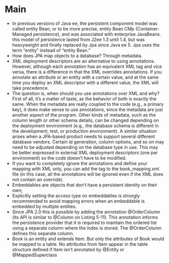 Main
===
* In previous versions of Java ee, the persistent component model was called entity Bean, or to be more precise, entity Bean CMp (Container-Managed persistence), and was associated with enterprise JavaBeans. this model of persistence lasted from J2ee 1.3 until 1.4, but was heavyweight and finally replaced by Jpa since Java ee 5. Jpa uses the term “entity” instead of “entity Bean.”
* How does JPA map objects to a database? Through metadata.
* XML deployment descriptors are an alternative to using annotations. However, although each annotation has
an equivalent XML tag and vice versa, there is a difference in that the XML overrides annotations. If you annotate an
attribute or an entity with a certain value, and at the same time you deploy an XML descriptor with a different value,
the XML will take precedence.
* The question is, when should you use annotations over XML and why? First of all, it’s a matter of taste, as the
behavior of both is exactly the same. When the metadata are really coupled to the code (e.g., a primary key), it does
make sense to use annotations, since the metadata are just another aspect of the program. Other kinds of metadata,
such as the column length or other schema details, can be changed depending on the deployment environment
(e.g., the database schema is different in the development, test, or production environment). A similar situation
arises when a JPA-based product needs to support several different database vendors. Certain id generation, column
options, and so on may need to be adjusted depending on the database type in use. This may be better expressed in
external XML deployment descriptors (one per environment) so the code doesn’t have to be modified.
* If you want to completely ignore the annotations and define your mapping with XML only, you can add the<xml-mapping-metadata-complete> tag to the book_mapping.xml file (in this case, all the annotations will be ignored even if the XML does not contain an override).
* Embeddables are objects that don’t have a persistent identity on their
own;
* Explicitly setting the access type on embeddables is strongly recommended to avoid mapping errors when an
embeddable is embedded by multiple entities.
* Since JPA 2.0 this is possible by adding the annotation @OrderColumn (its API is similar to @Column on Listing 5-11). This annotation informs the persistence provider that it is required to maintain the ordered list using a separate column where the index is stored. The @OrderColumn defines this separate column.
* Book is an entity and extends Item. But only the attributes of Book would be mapped to a table. No attributes from
Item appear in the table structure defined if Item isn't annotated by @Entity or @MappedSuperclass
